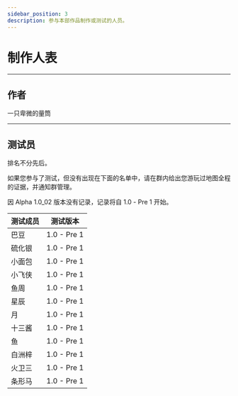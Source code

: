 ```yaml
---
sidebar_position: 3
description: 参与本部作品制作或测试的人员。
---
```


# 制作人表

---

## 作者

一只卑微的量筒

--- 

## 测试员

排名不分先后。

如果您参与了测试，但没有出现在下面的名单中，请在群内给出您游玩过地图全程的证据，并通知群管理。

因 Alpha 1.0_02 版本没有记录，记录将自 1.0 - Pre 1 开始。

| 测试成员 | 测试版本 |
| --- | --- |
| 巴豆 | 1.0 - Pre 1 |
| 硫化银 | 1.0 - Pre 1 |
| 小面包 | 1.0 - Pre 1 |
| 小飞侠 | 1.0 - Pre 1 |
| 鱼周 | 1.0 - Pre 1 |
| 星辰 | 1.0 - Pre 1 |
| 月 | 1.0 - Pre 1 |
| 十三酱 | 1.0 - Pre 1 |
| 鱼 | 1.0 - Pre 1 |
| 白洲梓 | 1.0 - Pre 1 |
| 火卫三 | 1.0 - Pre 1 |
| 条形马 | 1.0 - Pre 1 |
